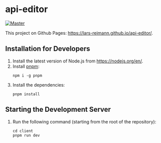 # api-editor

[![Master](https://github.com/lars-reimann/api-editor/actions/workflows/master.yml/badge.svg?branch=master)](https://github.com/lars-reimann/api-editor/actions/workflows/master.yml)

This project on Github Pages: https://lars-reimann.github.io/api-editor/.

## Installation for Developers

1. Install the latest version of Node.js from https://nodejs.org/en/.
2. Install [pnpm](https://pnpm.io/):
    ```shell
    npm i -g pnpm
    ```
3. Install the dependencies:
    ```shell
    pnpm install
    ```

## Starting the Development Server

1. Run the following command (starting from the root of the repository):
    ```shell
    cd client
    pnpm run dev
    ```
